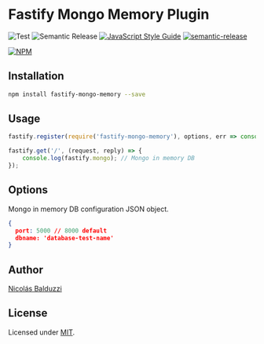 # Fastify Mongo Memory Plugin

![Test](https://github.com/nbalduzzi/fastify-mongo-memory/workflows/Test/badge.svg)
![Semantic Release](https://github.com/nbalduzzi/fastify-mongo-memory/workflows/Semantic%20Release/badge.svg)
[![JavaScript Style Guide](https://img.shields.io/badge/code_style-standard-brightgreen.svg)](https://standardjs.com)
[![semantic-release](https://img.shields.io/badge/%20%20%F0%9F%93%A6%F0%9F%9A%80-semantic--release-e10079.svg)](https://github.com/semantic-release/semantic-release)

[![NPM](https://nodei.co/npm/fastify-mongo-memory.png?downloads=true&downloadRank=true&stars=true)](https://nodei.co/npm/fastify-mongo-memory/)

## Installation

```bash
npm install fastify-mongo-memory --save
```

## Usage

```javascript
fastify.register(require('fastify-mongo-memory'), options, err => console.error(err));

fastify.get('/', (request, reply) => {
    console.log(fastify.mongo); // Mongo in memory DB
});
```

## Options

Mongo in memory DB configuration JSON object.

```json
{
  port: 5000 // 8000 default
  dbname: 'database-test-name'
}
```

## Author

[Nicolás Balduzzi](nico.balduzzi@gmail.com)

## License

Licensed under [MIT](./LICENSE).
